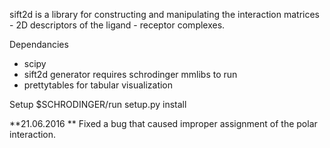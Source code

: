 sift2d is a library for constructing and manipulating the interaction matrices - 2D descriptors of the ligand - receptor complexes.

Dependancies
- scipy
- sift2d generator requires schrodinger mmlibs to run
- prettytables for tabular visualization

Setup
$SCHRODINGER/run setup.py install




**21.06.2016
**
Fixed a bug that caused improper assignment of the polar interaction.
